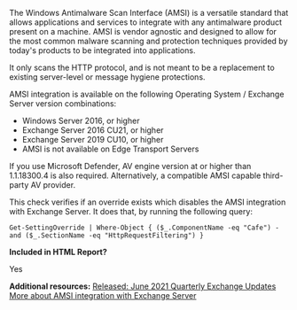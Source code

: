 The Windows Antimalware Scan Interface (AMSI) is a versatile standard that allows applications and services to integrate with any antimalware product present on a machine. AMSI is vendor agnostic and designed to allow for the most common malware scanning and protection techniques provided by today's products to be integrated into applications.

It only scans the HTTP protocol, and is not meant to be a replacement to existing server-level or message hygiene protections.

AMSI integration is available on the following Operating System / Exchange Server version combinations:
- Windows Server 2016, or higher
- Exchange Server 2016 CU21, or higher
- Exchange Server 2019 CU10, or higher
- AMSI is not available on Edge Transport Servers

If you use Microsoft Defender, AV engine version at or higher than 1.1.18300.4 is also required.
Alternatively, a compatible AMSI capable third-party AV provider.

This check verifies if an override exists which disables the AMSI integration with Exchange Server. It does that, by running the following query:

`Get-SettingOverride | Where-Object { ($_.ComponentName -eq "Cafe") -and ($_.SectionName -eq "HttpRequestFiltering") }`

**Included in HTML Report?**

Yes

**Additional resources:**
[Released: June 2021 Quarterly Exchange Updates](https://techcommunity.microsoft.com/t5/exchange-team-blog/released-june-2021-quarterly-exchange-updates/ba-p/2459826)
[More about AMSI integration with Exchange Server](https://techcommunity.microsoft.com/t5/exchange-team-blog/more-about-amsi-integration-with-exchange-server/ba-p/2572371)